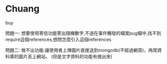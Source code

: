 # Chuang

buy

問題一: 想要使用寄信功能寄出隨機數字,不過在事件觸發的檔案pug檔中,找不到require這個references,想問怎麼引入這個references

問題二: 做不出功能:讓使用者上傳圖片直接送到mongodb(不經過網頁)，再爬資料庫的圖片丟上網站。 (但是文字資料的功能有做出來)

